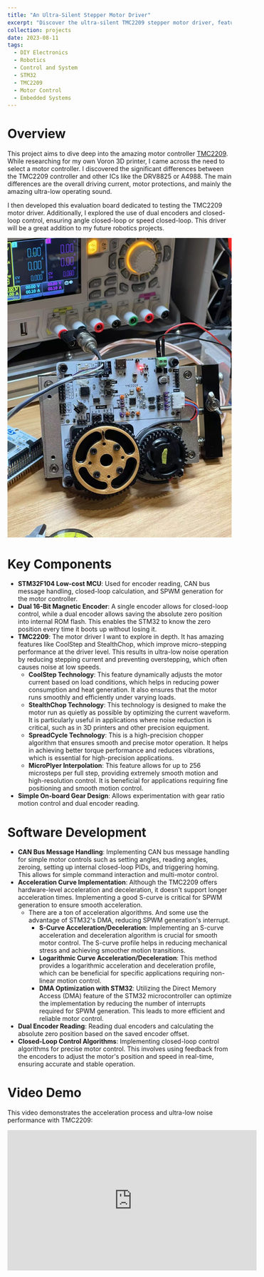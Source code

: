 ```yaml
---
title: "An Ultra-Silent Stepper Motor Driver"
excerpt: "Discover the ultra-silent TMC2209 stepper motor driver, featuring advanced closed-loop control and SPWM algorithms for precise and quiet operation.<br/><img src='/images/projects/TMC2209/1.jpg' width='250'>"
collection: projects
date: 2023-08-11
tags:
  - DIY Electronics
  - Robotics
  - Control and System
  - STM32
  - TMC2209
  - Motor Control
  - Embedded Systems
---
```


# Overview
This project aims to dive deep into the amazing motor controller [TMC2209](https://www.analog.com/en/products/tmc2209.html). While researching for my own Voron 3D printer, I came across the need to select a motor controller. I discovered the significant differences between the TMC2209 controller and other ICs like the DRV8825 or A4988. The main differences are the overall driving current, motor protections, and mainly the amazing ultra-low operating sound.

I then developed this evaluation board dedicated to testing the TMC2209 motor driver. Additionally, I explored the use of dual encoders and closed-loop control, ensuring angle closed-loop or speed closed-loop. This driver will be a great addition to my future robotics projects.

<img src="/images/projects/TMC2209/1.jpg" width="550">

# Key Components
- **STM32F104 Low-cost MCU**: Used for encoder reading, CAN bus message handling, closed-loop calculation, and SPWM generation for the motor controller.
- **Dual 16-Bit Magnetic Encoder**: A single encoder allows for closed-loop control, while a dual encoder allows saving the absolute zero position into internal ROM flash. This enables the STM32 to know the zero position every time it boots up without losing it.
- **TMC2209**: The motor driver I want to explore in depth. It has amazing features like CoolStep and StealthChop, which improve micro-stepping performance at the driver level. This results in ultra-low noise operation by reducing stepping current and preventing overstepping, which often causes noise at low speeds.
  - **CoolStep Technology**: This feature dynamically adjusts the motor current based on load conditions, which helps in reducing power consumption and heat generation. It also ensures that the motor runs smoothly and efficiently under varying loads.
  - **StealthChop Technology**: This technology is designed to make the motor run as quietly as possible by optimizing the current waveform. It is particularly useful in applications where noise reduction is critical, such as in 3D printers and other precision equipment.
  - **SpreadCycle Technology**: This is a high-precision chopper algorithm that ensures smooth and precise motor operation. It helps in achieving better torque performance and reduces vibrations, which is essential for high-precision applications.
  - **MicroPlyer Interpolation**: This feature allows for up to 256 microsteps per full step, providing extremely smooth motion and high-resolution control. It is beneficial for applications requiring fine positioning and smooth motion control.
- **Simple On-board Gear Design**: Allows experimentation with gear ratio motion control and dual encoder reading.

# Software Development
- **CAN Bus Message Handling**: Implementing CAN bus message handling for simple motor controls such as setting angles, reading angles, zeroing, setting up internal closed-loop PIDs, and triggering homing. This allows for simple command interaction and multi-motor control.
- **Acceleration Curve Implementation**: Although the TMC2209 offers hardware-level acceleration and deceleration, it doesn't support longer acceleration times. Implementing a good S-curve is critical for SPWM generation to ensure smooth acceleration.
  - There are a ton of acceleration algorithms. And some use the advantage of STM32's DMA, reducing SPWM generation's interrupt.
    - **S-Curve Acceleration/Deceleration**: Implementing an S-curve acceleration and deceleration algorithm is crucial for smooth motor control. The S-curve profile helps in reducing mechanical stress and achieving smoother motion transitions.
    - **Logarithmic Curve Acceleration/Deceleration**: This method provides a logarithmic acceleration and deceleration profile, which can be beneficial for specific applications requiring non-linear motion control.
    - **DMA Optimization with STM32**: Utilizing the Direct Memory Access (DMA) feature of the STM32 microcontroller can optimize the implementation by reducing the number of interrupts required for SPWM generation. This leads to more efficient and reliable motor control.
- **Dual Encoder Reading**: Reading dual encoders and calculating the absolute zero position based on the saved encoder offset.
- **Closed-Loop Control Algorithms**: Implementing closed-loop control algorithms for precise motor control. This involves using feedback from the encoders to adjust the motor's position and speed in real-time, ensuring accurate and stable operation.

# Video Demo
This video demonstrates the acceleration process and ultra-low noise performance with TMC2209:
<iframe width="560" height="315" src="https://www.youtube.com/embed/c-s1hvhxfWA?si=C64KZGH95xbm04CG" frameborder="0" allow="accelerometer; autoplay; clipboard-write; encrypted-media; gyroscope; picture-in-picture" allowfullscreen></iframe>
